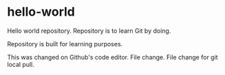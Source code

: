 # hello-world
Hello world repository.
Repository is to learn Git by doing.

Repository is built for learning purposes.

This was changed on Github's code editor.
File change.
File change for git local pull.
